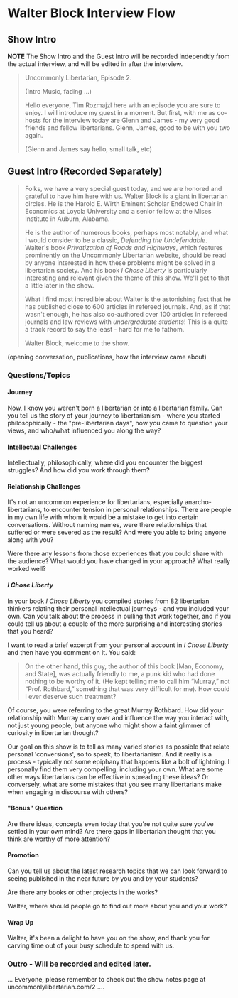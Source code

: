 # Walter Block Interview Flow

## Show Intro

**NOTE** The Show Intro and the Guest Intro will be recorded independtly from the 
actual interview, and will be edited in after the interview.

> Uncommonly Libertarian, Episode 2.
> 
> (Intro Music, fading ...)
> 
> Hello everyone, Tim Rozmajzl here with an episode you are sure to enjoy.  I will introduce
> my guest in a moment.  But first, with me as co-hosts for the interview today are Glenn
> and James - my very good friends and fellow libertarians.  Glenn, James, good to be
> with you two again.  
> 
> (Glenn and James say hello, small talk, etc)

## Guest Intro (Recorded Separately)

> Folks, we have a very special guest today, and we are honored and grateful to
> have him here with us.  Walter Block is a giant in libertarian circles.  He
> is the Harold E. Wirth Eminent Scholar Endowed Chair in Economics at Loyola
> University and a senior fellow at the Mises Institute in Auburn, Alabama.  
>
> He is the author of numerous books, perhaps most notably, and what I would
> consider to be a classic, *Defending the Undefendable*.  Walter's book
> *Privatization of Roads and Highways*, which features prominently on the
> Uncommonly Libertarian website, should be read by anyone interested in how
> these problems might be solved in a libertarian society.  And his book *I
> Chose Liberty* is particularly interesting and relevant given the theme of
> this show.  We'll get to that a little later in the show.
>
> What I find most incredible about Walter is the astonishing fact that he 
> has published close to 600 articles in refereed journals.
> And, as if that wasn't enough, he has also co-authored over 100
> articles in refereed journals and law reviews with *undergraduate students*!
> This is a quite a track record to say the least - hard for me to fathom.
>
> Walter Block, welcome to the show.

(opening conversation, publications, how the interview came about)

### Questions/Topics

#### Journey
Now, I know you weren't born a libertarian or into a libertarian family. 
Can you tell us the story of your journey to libertarianism - where you
started philosophically - the "pre-libertarian days", how you came to 
question your views, and who/what influenced you along the way?

#### Intellectual Challenges
Intellectually, philosophically, where did you encounter the biggest struggles? 
And how did you work through them?

#### Relationship Challenges
It's not an uncommon experience for libertarians, especially
anarcho-libertarians, to encounter tension in personal relationships.  There
are people in my own life with whom it would be a mistake to get into certain
conversations.  Without naming names, were there relationships that suffered or
were severed as the result?  And were you able to bring anyone along with you?

Were there any lessons from those experiences that you could share with 
the audience?  What would you have changed in your approach?  What really
worked well?

#### *I Chose Liberty* 
In your book *I Chose Liberty* you compiled stories from 82 libertarian
thinkers relating their personal intellectual journeys - and you included your
own.  Can you talk about the process in pulling that work together, and if you could
tell us about a couple of the more surprising and interesting stories that you
heard?

I want to read a brief excerpt from your personal account in  *I Chose Liberty* 
and then have you comment on it.  You said:

> On the other hand, this guy, the author of this book [Man, Economy, and
> State], was actually friendly to me, a punk kid who had done nothing to be
> worthy of it. (He kept telling me to call him “Murray,” not “Prof.
> Rothbard,” something that was very difficult for me). How could I ever
> deserve such treatment?

Of course, you were referring to the great Murray Rothbard.  How did your
relationship with Murray carry over and influence the way you interact with, 
not just young people, but anyone who might show a faint glimmer of curiosity 
in libertarian thought?  

Our goal on this show is to tell as many varied stories as possible that relate
personal 'conversions', so to speak, to libertarianism.  And it really is a
process - typically not some epiphany that happens like a bolt of lightning. I
personally find them very compelling, including your own.  What are some other
ways libertarians can be effective in spreading these ideas?  Or conversely,
what are some mistakes that you see many libertarians make when engaging in
discourse with others?
  
#### "Bonus" Question
Are there ideas, concepts even today that you're not quite sure you've settled
in your own mind?  Are there gaps in libertarian thought that you think are
worthy of more attention?

#### Promotion
Can you tell us about the latest research topics that we can look forward to
seeing published in the near future by you and by your students?

Are there any books or other projects in the works?

Walter, where should people go to find out more about you and your work?  

#### Wrap Up
Walter, it's been a delight to have you on the show, and thank you for carving 
time out of your busy schedule to spend with us.

### Outro - Will be recorded and edited later.
... Everyone, please remember to check out the show notes page at 
uncommonlylibertarian.com/2 ....

